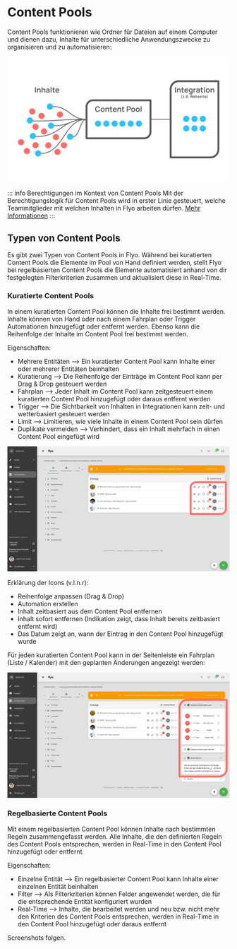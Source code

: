 # Content Pools

Content Pools funktionieren wie Ordner für Dateien auf einem Computer und dienen dazu, Inhalte für unterschiedliche Anwendungszwecke zu organisieren und zu automatisieren:

![Überblick Content Pools](assets/content-pools-overview.svg)

::: info Berechtigungen im Kontext von Content Pools
Mit der Berechtigungslogik für Content Pools wird in erster Linie gesteuert, welche Teammitglieder mit welchen Inhalten in Flyo arbeiten dürfen. [Mehr Informationen](/howto/manage-permissions)
:::

## Typen von Content Pools
Es gibt zwei Typen von Content Pools in Flyo. Während bei kuratierten Content Pools die Elemente im Pool von Hand definiert werden, stellt Flyo bei regelbasierten Content Pools die Elemente automatisiert anhand von dir festgelegten Filterkriterien zusammen und aktualisiert diese in Real-Time.

### Kuratierte Content Pools
In einem kuratierten Content Pool können die Inhalte frei bestimmt werden. Inhalte können von Hand oder nach einem Fahrplan oder Trigger Automationen hinzugefügt oder entfernt werden. Ebenso kann die Reihenfolge der Inhalte im Content Pool frei bestimmt werden.

Eigenschaften:
- Mehrere Entitäten --> Ein kuratierter Content Pool kann Inhalte einer oder mehrerer Entitäten beinhalten
- Kuratierung --> Die Reihenfolge der Einträge im Content Pool kann per Drag & Drop gesteuert werden
- Fahrplan --> Jeder Inhalt im Content Pool kann zeitgesteuert einem kuratierten Content Pool hinzugefügt oder daraus entfernt werden
- Trigger --> Die Sichtbarkeit von Inhalten in Integrationen kann zeit- und wetterbasiert gesteuert werden
- Limit --> Limitieren, wie viele Inhalte in einem Content Pool sein dürfen
- Duplikate vermeiden --> Verhindert, dass ein Inhalt mehrfach in einen Content Pool eingefügt wird

![Kuratierter Content Pool](assets/kuratierte-content-pool-1.svg) 

Erklärung der Icons (v.l.n.r):
- Reihenfolge anpassen (Drag & Drop)
- Automation erstellen
- Inhalt zeitbasiert aus dem Content Pool entfernen
- Inhalt sofort entfernen (Indikation zeigt, dass Inhalt bereits zeitbasiert entfernt wird)
- Das Datum zeigt an, wann der Eintrag in den Content Pool hinzugefügt wurde

Für jeden kuratierten Content Pool kann in der Seitenleiste ein Fahrplan (Liste / Kalender) mit den geplanten Änderungen angezeigt werden:

![Kuratierter Content Pool](assets/kuratierte-content-pool-2.svg) 

### Regelbasierte Content Pools
Mit einem regelbasierten Content Pool können Inhalte nach bestimmten Regeln zusammengefasst werden. Alle Inhalte, die den definierten Regeln des Content Pools entsprechen, werden in Real-Time in den Content Pool hinzugefügt oder entfernt.

Eigenschaften:
- Einzelne Entität --> Ein regelbasierter Content Pool kann Inhalte einer einzelnen Entität beinhalten
- Filter --> Als Filterkriterien können Felder angewendet werden, die für die entsprechende Entität konfiguriert wurden
- Real-Time --> Inhalte, die bearbeitet werden und neu bzw. nicht mehr den Kriterien des Content Pools entsprechen, werden in Real-Time in den Content Pool hinzugefügt oder daraus entfernt

Screenshots folgen.
